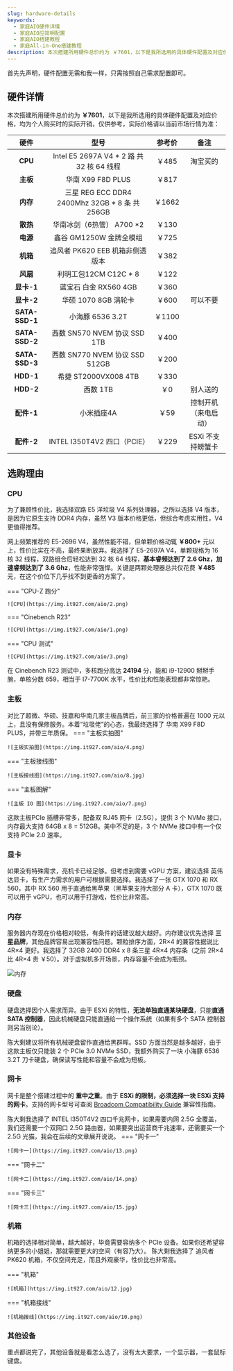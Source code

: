 ```yaml
---
slug: hardware-details
keywords: 
  - 家庭AIO硬件详情
  - 家庭AIO应简明配置
  - 家庭AIO搭建教程
  - 家庭All-in-One搭建教程
description: 本次搭建所用硬件总价约为 ￥7601，以下是我所选用的具体硬件配置及对应价格，均为个人购买时的实际开销，仅供参考，实际价格请以当前市场行情为准。
---
```

首先先声明，硬件配置无需和我一样，只需按照自己需求配置即可。
## 硬件详情
本次搭建所用硬件总价约为 **￥7601**，以下是我所选用的具体硬件配置及对应价格，均为个人购买时的实际开销，仅供参考，实际价格请以当前市场行情为准：

|    硬件    |                             型号                             | 参考价 |                      备注                      |
| :--------: | :----------------------------------------------------------: | :----: | :--------------------------------------------: |
|    **CPU**     |          Intel E5 2697A V4 * 2 路 共 32 核 64 线程           | ￥485  |                    淘宝买的                    |
|    **主板**    |                      华南 X99 F8D PLUS                       | ￥817  |                                                |
|    **内存**    |        三星 REG ECC DDR4 2400Mhz 32GB * 8 条 共 256GB        | ￥1662 |                                                |
|    **散热**    |                  华南冰剑（6热管） A700 *2                   | ￥130  |                                                |
|    **电源**    |                   鑫谷 GM1250W 金牌全模组                    | ￥725  |                                                |
|    **机箱**    | 追风者 PK620 EEB 机箱非侧透版本  | ￥382  |  |
|    **风扇**    |                    利明工包12CM C12C * 8                     | ￥122  |                                                |
|   **显卡-1**   |                    蓝宝石 白金 RX560 4GB                     | ￥360  |                                                |
|   **显卡-2**   |                     华硕 1070 8GB 涡轮卡                     | ￥600  |                    可以不要                    |
| **SATA-SSD-1** |                       小海豚 6536 3.2T                       | ￥1100 |                                                |
| **SATA-SSD-2** |                 西数 SN570 NVEM 协议 SSD 1TB                 | ￥400  |                                                |
| **SATA-SSD-3** |                西数 SN770 NVEM 协议 SSD 512GB                | ￥200  |                                                |
|   **HDD-1**    |                     希捷 ST2000VX008 4TB                     | ￥330  |                                                |
|   **HDD-2**    |                          西数   1TB                          |  ￥0   |                    别人送的                    |
|   **配件-1**   |                          小米插座4A                          |  ￥59  |              控制开机（来电启动）              |
|   **配件-2**   |                 INTEL I350T4V2 四口（PCIE）                  | ￥229  |               ESXi 不支持螃蟹卡                |

## 选购理由
### CPU
为了兼顾性价比，我选择双路 E5 洋垃圾 V4 系列处理器，之所以选择 V4 版本，是因为它原生支持 DDR4 内存，虽然 V3 版本价格更低，但综合考虑实用性，V4 更值得推荐。

网上频繁推荐的 E5-2696 V4，虽然性能不错，但单颗价格动辄 **￥800+** 元以上，性价比实在不高，最终果断放弃。我选择了 E5-2697A V4，单颗规格为 16 核 32 线程，双路组合后轻松达到 32 核 64 线程，**基本睿频达到了 2.6 Ghz，加速睿频达到了 3.6 Ghz**，性能非常强悍。关键是两颗处理器总共仅花费 **￥485** 元，在这个价位下几乎找不到更香的方案了。

=== "CPU-Z 跑分"

	![CPU](https://img.it927.com/aio/2.png)

=== "Cinebench R23"

	![CPU](https://img.it927.com/aio/1.png)

=== "CPU 测试"

	![CPU](https://img.it927.com/aio/3.png)

在 Cinebench R23 测试中，多核跑分高达 **24194** 分，能和 i9-12900 掰掰手腕，单核分数 659，相当于 I7-7700K 水平，性价比和性能表现都非常惊艳。

### 主板
对比了超微、华硕、技嘉和华南几家主板品牌后，前三家的价格普遍在 1000 元以上，且没有保修服务。本着“垃圾佬”的心态，我最终选择了 华南 X99 F8D PLUS，并带三年质保。
=== "主板实拍图"

	![主板实拍图](https://img.it927.com/aio/4.png)

=== "主板接线图"

	![主板接线图](https://img.it927.com/aio/8.jpg)

=== "主板图解"

	![主板 IO 图](https://img.it927.com/aio/7.png)

这款主板PCIe 插槽非常多，配备双 RJ45 网卡（2.5G），提供 3 个 NVMe 接口，内存最大支持 64GB x 8 = 512GB。美中不足的是，3 个 NVMe 接口中有一个仅支持 PCIe 2.0 速率。

### 显卡

如果没有特殊需求，亮机卡已经足够。但考虑到需要 vGPU 方案，建议选择 英伟达显卡，有生产力需求的用户可根据需要选择。我选择了一张 GTX 1070 和 RX 560，其中 RX 560 用于直通给黑苹果（黑苹果支持大部分 A 卡），GTX 1070 既可以用于 vGPU，也可以用于打游戏，性价比非常高。

### 内存

服务器内存现在价格相对较低，有条件的话建议越大越好。内存建议优先选择 **三星品牌**，其他品牌容易出现兼容性问题。颗粒排序方面，2R×4 的兼容性据说比 4R×4 更好。我选择了 32GB 2400 DDR4 x 8 条三星 4R×4 内存条（之前 2R×4 比 4R×4 贵 ￥50）。对于虚拟机多开场景，内存容量不会成为瓶颈。

![内存](https://img.it927.com/aio/5.png)


### 硬盘

硬盘选择因个人需求而异。由于 ESXi 的特性，**无法单独直通某块硬盘**，只能**直通 SATA 控制器**，因此机械硬盘只能直通给一个操作系统（如果有多个 SATA 控制器则另当别论）。

陈大剩建议将所有机械硬盘留作直通给黑群晖。SSD 方面当然是越多越好，由于这款主板仅只能装 2 个 PCIe 3.0 NVMe SSD，我额外购买了一块 小海豚 6536 3.2T 刀卡硬盘，确保读写性能和容量不会成为短板。

### 网卡

网卡是整个搭建过程中的 **重中之重**。由于 **ESXi 的限制，必须选择一块 ESXi 支持的网卡**。支持的网卡型号可查阅 [Broadcom Compatibility Guide](https://compatibilityguide.broadcom.com/search?program=io&persona=live&column=brandName&order=asc) 兼容性指南。

陈大剩我选择了 INTEL I350T4V2 四口千兆网卡，如果需要内网 2.5G 全覆盖，我们还需要一个双网口 2.5G 路由器，如果要突出运营商千兆速率，还需要买一个 2.5G 光猫，我会在后续的文章展开说说。
=== "网卡一"

	![网卡一](https://img.it927.com/aio/13.png)

=== "网卡二"

	![网卡二](https://img.it927.com/aio/14.png)

=== "网卡三"

	![网卡三](https://img.it927.com/aio/15.jpg)

### 机箱

机箱的选择相对简单，越大越好，毕竟需要容纳多个 PCIe 设备。如果你还希望容纳更多的小姐姐，那就需要更大的空间（有容乃大）。
陈大剩我选择了 追风者 PK620 机箱，不仅空间充足，而且外观豪华，性价比也非常高。

=== "机箱"

	![机箱](https://img.it927.com/aio/12.jpg)

=== "机箱接线"

	![机箱接线](https://img.it927.com/aio/10.png)


### 其他设备

重点都说完了，其他设备就是看怎么选了，没有太大要求，一个显示器，一套鼠标键盘。

